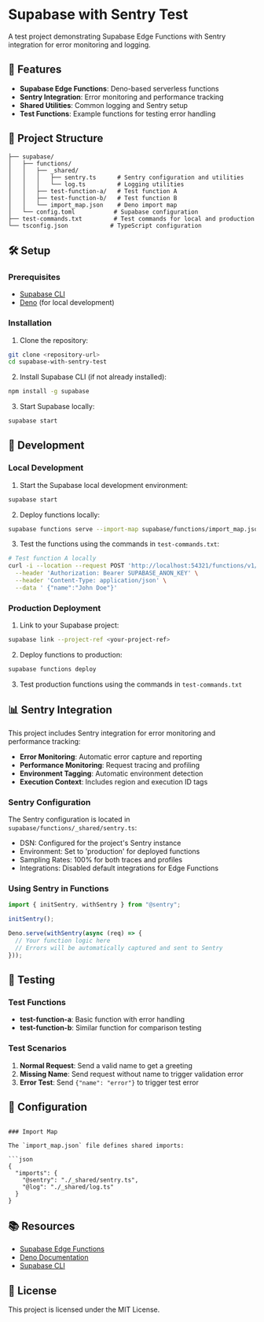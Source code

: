 # Supabase with Sentry Test

A test project demonstrating Supabase Edge Functions with Sentry integration for error monitoring and logging.

## 🚀 Features

- **Supabase Edge Functions**: Deno-based serverless functions
- **Sentry Integration**: Error monitoring and performance tracking
- **Shared Utilities**: Common logging and Sentry setup
- **Test Functions**: Example functions for testing error handling

## 📁 Project Structure

```
├── supabase/
│   ├── functions/
│   │   ├── _shared/
│   │   │   ├── sentry.ts      # Sentry configuration and utilities
│   │   │   └── log.ts         # Logging utilities
│   │   ├── test-function-a/   # Test function A
│   │   ├── test-function-b/   # Test function B
│   │   └── import_map.json    # Deno import map
│   └── config.toml           # Supabase configuration
├── test-commands.txt         # Test commands for local and production
└── tsconfig.json            # TypeScript configuration
```

## 🛠️ Setup

### Prerequisites

- [Supabase CLI](https://supabase.com/docs/guides/cli)
- [Deno](https://deno.land/) (for local development)

### Installation

1. Clone the repository:
```bash
git clone <repository-url>
cd supabase-with-sentry-test
```

2. Install Supabase CLI (if not already installed):
```bash
npm install -g supabase
```

3. Start Supabase locally:
```bash
supabase start
```

## 🚀 Development

### Local Development

1. Start the Supabase local development environment:
```bash
supabase start
```

2. Deploy functions locally:
```bash
supabase functions serve --import-map supabase/functions/import_map.json
```

3. Test the functions using the commands in `test-commands.txt`:
```bash
# Test function A locally
curl -i --location --request POST 'http://localhost:54321/functions/v1/test-function-a' \
  --header 'Authorization: Bearer SUPABASE_ANON_KEY' \
  --header 'Content-Type: application/json' \
  --data ' {"name":"John Doe"}'
```

### Production Deployment

1. Link to your Supabase project:
```bash
supabase link --project-ref <your-project-ref>
```

2. Deploy functions to production:
```bash
supabase functions deploy
```

3. Test production functions using the commands in `test-commands.txt`

## 📊 Sentry Integration

This project includes Sentry integration for error monitoring and performance tracking:

- **Error Monitoring**: Automatic error capture and reporting
- **Performance Monitoring**: Request tracing and profiling
- **Environment Tagging**: Automatic environment detection
- **Execution Context**: Includes region and execution ID tags

### Sentry Configuration

The Sentry configuration is located in `supabase/functions/_shared/sentry.ts`:

- DSN: Configured for the project's Sentry instance
- Environment: Set to 'production' for deployed functions
- Sampling Rates: 100% for both traces and profiles
- Integrations: Disabled default integrations for Edge Functions

### Using Sentry in Functions

```typescript
import { initSentry, withSentry } from "@sentry";

initSentry();

Deno.serve(withSentry(async (req) => {
  // Your function logic here
  // Errors will be automatically captured and sent to Sentry
}));
```

## 🧪 Testing

### Test Functions

- **test-function-a**: Basic function with error handling
- **test-function-b**: Similar function for comparison testing

### Test Scenarios

1. **Normal Request**: Send a valid name to get a greeting
2. **Missing Name**: Send request without name to trigger validation error
3. **Error Test**: Send `{"name": "error"}` to trigger test error


## 🔧 Configuration

```

### Import Map

The `import_map.json` file defines shared imports:

```json
{
  "imports": {
    "@sentry": "./_shared/sentry.ts",
    "@log": "./_shared/log.ts"
  }
}
```

## 📚 Resources

- [Supabase Edge Functions](https://supabase.com/docs/guides/functions)
- [Deno Documentation](https://deno.land/manual)
- [Supabase CLI](https://supabase.com/docs/guides/cli)


## 📄 License

This project is licensed under the MIT License. 